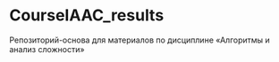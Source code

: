 # CourseIAAC_results
Репозиторий-основа для материалов по дисциплине «Алгоритмы и анализ сложности»
